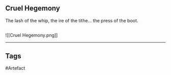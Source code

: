 ## Cruel Hegemony
The lash of the whip,
the ire of the tithe...
the press of the boot.
## 
![[Cruel Hegemony.png]]

---
## Tags
#Artefact